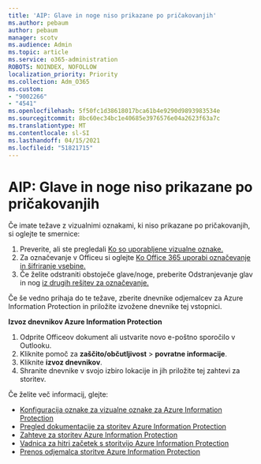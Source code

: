 ```yaml
---
title: 'AIP: Glave in noge niso prikazane po pričakovanjih'
ms.author: pebaum
author: pebaum
manager: scotv
ms.audience: Admin
ms.topic: article
ms.service: o365-administration
ROBOTS: NOINDEX, NOFOLLOW
localization_priority: Priority
ms.collection: Adm_O365
ms.custom:
- "9002266"
- "4541"
ms.openlocfilehash: 5f50fc1d38618017bca61b4e9290d9893983534e
ms.sourcegitcommit: 8bc60ec34bc1e40685e3976576e04a2623f63a7c
ms.translationtype: MT
ms.contentlocale: sl-SI
ms.lasthandoff: 04/15/2021
ms.locfileid: "51821715"
---
```

# <a name="aip-headers-and-footers-not-displaying-as-expected"></a>AIP: Glave in noge niso prikazane po pričakovanjih

Če imate težave z vizualnimi oznakami, ki niso prikazane po pričakovanjih, si oglejte te smernice:

1. Preverite, ali ste pregledali [Ko so uporabljene vizualne oznake.](https://docs.microsoft.com/azure/information-protection/configure-policy-markings#when-visual-markings-are-applied)
2. Za označevanje v Officeu si oglejte [Ko Office 365 uporabi označevanje in šifriranje vsebine.](https://docs.microsoft.com/microsoft-365/compliance/sensitivity-labels-office-apps#when-office-apps-apply-content-marking-and-encryption)
3. Če želite odstraniti obstoječe glave/noge, preberite Odstranjevanje glav in nog [iz drugih rešitev za označevanje.](https://docs.microsoft.com/azure/information-protection/rms-client/client-admin-guide-customizations#remove-headers-and-footers-from-other-labeling-solutions)

Če še vedno prihaja do te težave, zberite dnevnike odjemalcev za Azure Information Protection in priložite izvožene dnevnike tej vstopnici.

**Izvoz dnevnikov Azure Information Protection**

1. Odprite Officeov dokument ali ustvarite novo e-poštno sporočilo v Outlooku.
2. Kliknite pomoč za **zaščito/občutljivost** > **povratne informacije**.
3. Kliknite **izvoz dnevnikov**.
4. Shranite dnevnike v svojo izbiro lokacije in jih priložite tej zahtevi za storitev.

Če želite več informacij, glejte:

- [Konfiguracija oznake za vizualne oznake za Azure Information Protection](https://docs.microsoft.com/azure/information-protection/configure-policy-markings)
- [Pregled dokumentacije za storitev Azure Information Protection](https://docs.microsoft.com/azure/information-protection/what-is-information-protection)
- [Zahteve za storitev Azure Information Protection](https://docs.microsoft.com/azure/information-protection/get-started/requirements)
- [Vadnica za hitri začetek s storitvijo Azure Information Protection](https://docs.microsoft.com/azure/information-protection/get-started/infoprotect-quick-start-tutorial)
- [Prenos odjemalca storitve Azure Information Protection](https://www.microsoft.com/download/details.aspx?id=53018)
